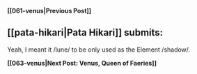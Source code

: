 **[[061-venus|Previous Post]]**
## [[pata-hikari|Pata Hikari]] submits:

Yeah, I meant it /lune/ to be only used as the Element /shadow/.

**[[063-venus|Next Post: Venus, Queen of Faeries]]**
